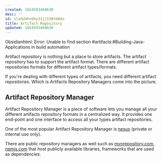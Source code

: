 ```yaml
---
created: 1654593468630
desc: ''
id: slohd4hnb6y31jj538tm0do
title: Artifact Repository
updated: 1654593468630
---
```

   

Obsidianhtml: Error: Unable to find section #artifacts:#Building-Java-Applications in build automation
   
   
Artifact repository is nothing but a place to store artifacts. The artifact repository has to support the artifact format. There are different artifact repositories formats for different artifact types/formats.   
   
If you're dealing with different types of artifacts, you need different artifact repositories. Which is Artifacts Repository Managers come into the picture.   
   
## Artifact Repository Manager   
   
Artifact Repository Manager is a piece of software lets you manage all your different artifacts repository formats in a centralized way. It provides one end-point and one interface to access all your types artifact repositories.   
   
One of the most popular Artifact Repository Manager is [nexus](../devlog/nexus.md) (private or internal use only).   
   
There are public repository managers as well such as [mvnrepository.com](https://mvnrepository.com), [npmjs.com](https://www.npmjs.com/) that host publicly available libraries, frameworks that are used as dependencies.